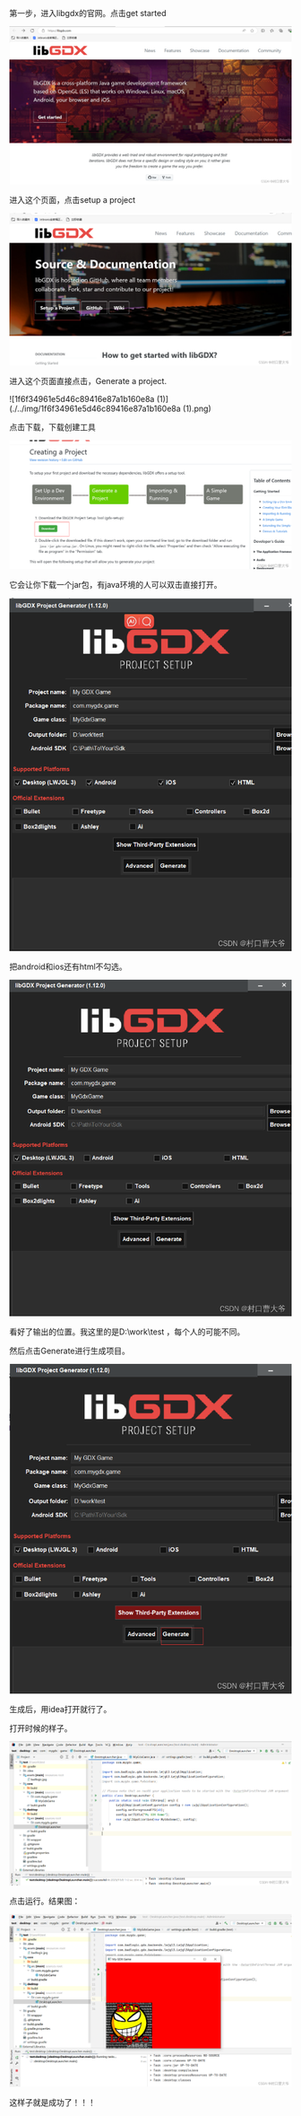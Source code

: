 第一步，进入libgdx的官网。点击get started

![0bef49c20f4345c0bea04a196e438a2e](./../img/0bef49c20f4345c0bea04a196e438a2e.png)

进入这个页面，点击setup a project

![62838f8e5ee643ffbbf406363bf0bb19](./../img/62838f8e5ee643ffbbf406363bf0bb19.png)

进入这个页面直接点击，Generate a project.

![1f6f34961e5d46c89416e87a1b160e8a (1)](./../img/1f6f34961e5d46c89416e87a1b160e8a (1).png)

点击下载，下载创建工具

![4318307624994358ac45ebcce2c8fb12](./../img/4318307624994358ac45ebcce2c8fb12.png)

它会让你下载一个jar包，有java环境的人可以双击直接打开。

![e4b320ca048b4c789c523142e0b5c453](./../img/e4b320ca048b4c789c523142e0b5c453.png)

把android和ios还有html不勾选。

![2cb596615094423e8254320456fdaf21](./../img/2cb596615094423e8254320456fdaf21.png)

看好了输出的位置。我这里的是D:\work\test  ，每个人的可能不同。

然后点击Generate进行生成项目。

![f009023c37844556bc11f029457e42bd](./../img/f009023c37844556bc11f029457e42bd.png)

生成后，用idea打开就行了。

打开时候的样子。

![35dc8c60e0074c659e83dcb324c01a0d](./../img/35dc8c60e0074c659e83dcb324c01a0d.png)

点击运行。结果图：

![e77b4213242341f49566d95ef99c6778](./../img/e77b4213242341f49566d95ef99c6778.png)

这样子就是成功了！！！

